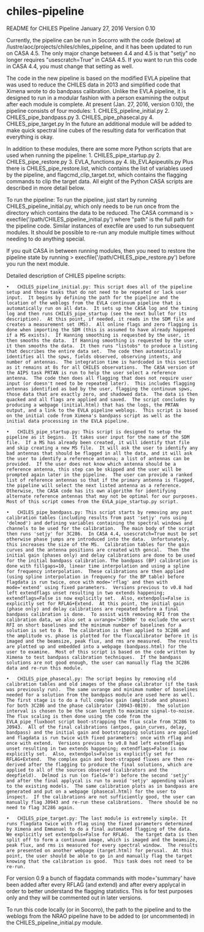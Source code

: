 # chiles-pipeline
README for CHILES Pipeline
January 27, 2016
Version 0.10

Currently, the pipeline can be run in Socorro with the code (below) at /lustre/aoc/projects/chiles/chiles_pipeline, and it has been updated to run on CASA 4.5.  The only major change between 4.4 and 4.5 is that "setjy" no longer requires "usescratch=True" in CASA 4.5.  If you want to run this code in CASA 4.4, you must change that setting as well.

The code in the new pipeline is based on the modified EVLA pipeline that was used to reduce the CHILES data in 2013 and simplified code that Ximena wrote to do bandpass calibration.  Unlike the EVLA pipeline, it is designed to run in a modular fashion with a person examining the output after each module is complete.  At present (Jan. 27, 2016, version 0.10), the pipeline consists of four modules:
	1.	CHILES_pipeline_initial.py
	2.	CHILES_pipe_bandpass.py
	3.	CHILES_pipe_phasecal.py
	4.	CHILES_pipe_target.py
In the future an additional module will be added to make quick spectral line cubes of the resulting data for verification that everything is okay.

In addition to these modules, there are some more Python scripts that are used when running the pipeline:
	1.	CHILES_pipe_startup.py
	2.	CHILES_pipe_restore.py
	3.	EVLA_functions.py
	4.	lib_EVLApipeutils.py
Plus there is CHILES_pipe_restore.list, which contains the list of variables used by the pipeline, and flagcmd_clip_target.txt, which contains the flagging commands to clip the target data.
All eight of the Python CASA scripts are described in more detail below.

To run the pipeline: To run the pipeline, just start by running CHILES_pipeline_initial.py, which only needs to be run once from the directory which contains the data to be reduced. The CASA command is > execfile('/path/CHILES_pipeline_initial.py') where "path" is the full path for the pipeline code. Similar instances of execfile are used to run subsequent modules.  It should be possible to re-run any module multiple times without needing to do anything special.

If you quit CASA in between running modules, then you need to restore the pipeline state by running > execfile('/path/CHILES_pipe_restore.py') before you run the next module.

Detailed description of CHILES pipeline scripts:

	•	CHILES_pipeline_initial.py: This script does all of the pipeline setup and those tasks that do not need to be repeated or lack user input.  It begins by defining the path for the pipeline and the location of the weblogs from the EVLA continuum pipeline that is automatically run on all data.  It sets up the CASA log and the timing log and then runs CHILES_pipe_startup (see the next bullet for its description).  At this point, if needed, it reads in the SDM file and creates a measurement set (MS).  All online flags and zero flagging is done when importing the SDM (this is assumed to have already happened if a MS exists).  If Hanning smoothing is requested by the user, it then smooths the data.  If Hanning smoothing is requested by the user, it then smooths the data.  It then runs "listobs" to produce a listing that describes the entire data set.  The code then automatically identifies all the spws, fields observed, observing intents, and number of antennas.  The integration time is hardcoded in this section as it remains at 8s for all CHILES observations.  The CASA version of the AIPS task PRTAN is run to help the user select a reference antenna.  The code then does all flagging that does not require user input (or doesn't need to be repeated later).  This includes flagging antennas identified as bad by the user, flagging the continuum spws, those data that are exactly zero, and shadowed data.  The data is then quacked and all flags are applied and saved.  The script concludes by producing a webpage (initial.html) that has the logs, the PRTAN output, and a link to the EVLA pipeline weblogs.  This script is based on the initial code from Ximena's bandpass script as well as the initial data processing in the EVLA pipeline. 

	•	CHILES_pipe_startup.py: This script is designed to setup the pipeline as it begins.  It takes user input for the name of the SDM file.  If a MS has already been created, it will identify that file and skip creating a new MS file.  It will ask the user to identify any bad antennas that should be flagged in all the data, and it will ask the user to identify a reference antenna; a list of antennas can be provided.  If the user does not know which antenna should be a reference antenna, this step can be skipped and the user will be prompted again later in the pipeline.  The user can provide a ranked list of reference antennas so that if the primary antenna is flagged, the pipeline will select the next listed antenna as a reference.  Otherwise, the CASA code has its own algorithm for identifying alternate reference antennas that may not be optimal for our purposes.  Most of this script comes from the EVLA_pipe_startup.py script. 

	•	CHILES_pipe_bandpass.py: This script starts by removing any past calibration tables (including results from past 'setjy' runs using 'delmod') and defining variables containing the spectral windows and channels to be used for the calibration.  The main body of the script then runs 'setjy' for 3C286.  In CASA 4.4, usescratch=True must be set otherwise phase jumps are introduced into the data.  Unfortunately, this increases the size of the MS.  Calibration tables for the gain curves and the antenna positions are created with gencal.  Then the initial gain (phases only) and delay calibrations are done to be used for the initial bandpass calibration. The bandpass (BP) calibration is done with fillgaps=10, linear time interpolation and using a spline for frequency interpolation.  These calibrations are then applied (using spline interpolation in frequency for the BP table) before flagdata is run twice, once with mode='rflag' and then with mode='extend' using fixed parameters.  Versions previous to v0.8 had left extendflags unset resulting in two extends happening; extendflags=False is now explicitly set.  Also, extendpols=False is explicitly set for RFLAG+Extend.  At this point, the initial gain (phase only) and delay calibrations are repeated before a final bandpass calibration is done.  To assist with removing RFI from the calibration data, we also set a uvrange='>1500m' to exclude the worst RFI on short baselines and the minimum number of baselines for a solution is set to 8.  The calibration is then applied to 3C286 and the amplitude vs. phase is plotted for the fluxcalibrator before it is imaged and the beamsize, peak flux, and rms are measured.  The results are plotted up and embedded into a webpage (bandpass.html) for the user to examine.  Most of this script is based on the code written by Ximena to test bandpass calibration techniques.  If the bandpass solutions are not good enough, the user can manually flag the 3C286 data and re-run this module. 

	•	CHILES_pipe_phasecal.py: The script begins by removing old calibration tables and old images of the phase calibrator (if the task was previously run).  The same uvrange and minimum number of baselines needed for a solution from the bandpass module are used here as well. The first stage is to do a full complex gain (amplitude and phases) for both 3C286 and the phase calibrator (J0943-0819).  The solution interval is chosen to be the scan length to maximize signal-to-noise.  The flux scaling is then done using the code from the EVLA_pipe_fluxboot script boot-strapping the flux scale from 3C286 to J0943.  All of the final calibrations (antpos, gain_curves, delay, bandpass) and the initial gain and bootstrapping solutions are applied and flagdata is run twice with fixed parameters: once with rflag and once with extend.  Versions previous to v0.8 had left extendflags unset resulting in two extends happening; extendflags=False is now explicitly set.  Also, extendpols=False is explicitly set for RFLAG+Extend.  The complex gain and boot-strapped fluxes are then re-derived after the flagging to produce the final solutions, which are applied to all of the sources observed (calibrators and the deepfield).  Delmod is run (on field='0') before the second 'setjy' and after the final applycal is run to avoid 'setjy' appending values to the existing models.  The same calibration plots as in bandpass are generated and put on a webpage (phasecal.html) for the user to inspect.  If the calibrations are not sufficiently good, the user can manually flag J0943 and re-run these calibrations.  There should be no need to flag 3C286 again. 

	•	CHILES_pipe_target.py: The last module is extremely simple. It runs flagdata twice with rflag using the fixed parameters determined by Ximena and Emmanuel to do a final automated flagging of the data.  We explicitly set extendpols=False for RFLAG.  The target data is then split off to form a continuum image, which is imaged and the beamsize, peak flux, and rms is measured for every spectral window.  The results are presented on another webpage (target.html) for perusal.  At this point, the user should be able to go in and manually flag the target knowing that the calibration is good.  This task does not need to be re-run. 
	
For version 0.9 a bunch of flagdata commands with mode='summary' have been added after every RFLAG (and extend) and after every applycal in order to better understand the flagging statistics.  This is for test purposes only and they will be commented out in later versions.

To run this code locally (or in Socorro), the path to the pipeline and to the weblogs from the NRAO pipeline have to be added to (or uncommented) in the CHILES_pipeline_initial.py module.

